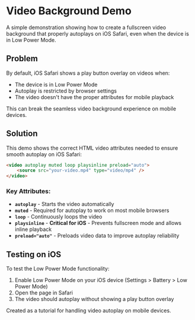 # Video Background Demo

A simple demonstration showing how to create a fullscreen video background that properly autoplays on iOS Safari, even when the device is in Low Power Mode.

## Problem

By default, iOS Safari shows a play button overlay on videos when:

- The device is in Low Power Mode
- Autoplay is restricted by browser settings
- The video doesn't have the proper attributes for mobile playback

This can break the seamless video background experience on mobile devices.

## Solution

This demo shows the correct HTML video attributes needed to ensure smooth autoplay on iOS Safari:

```html
<video autoplay muted loop playsinline preload="auto">
	<source src="your-video.mp4" type="video/mp4" />
</video>
```

### Key Attributes:

- **`autoplay`** - Starts the video automatically
- **`muted`** - Required for autoplay to work on most mobile browsers
- **`loop`** - Continuously loops the video
- **`playsinline`** - **Critical for iOS** - Prevents fullscreen mode and allows inline playback
- **`preload="auto"`** - Preloads video data to improve autoplay reliability

## Testing on iOS

To test the Low Power Mode functionality:

1. Enable Low Power Mode on your iOS device (Settings > Battery > Low Power Mode)
2. Open the page in Safari
3. The video should autoplay without showing a play button overlay

Created as a tutorial for handling video autoplay on mobile devices.
